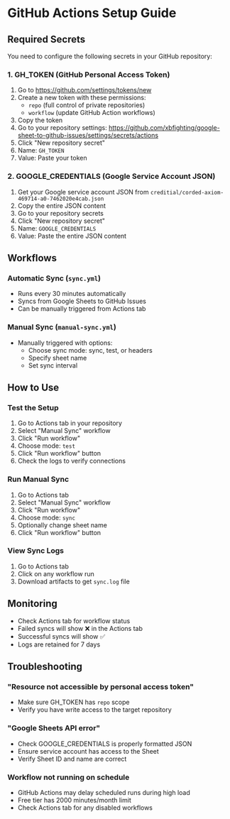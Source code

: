 # GitHub Actions Setup Guide

## Required Secrets

You need to configure the following secrets in your GitHub repository:

### 1. GH_TOKEN (GitHub Personal Access Token)

1. Go to https://github.com/settings/tokens/new
2. Create a new token with these permissions:
   - `repo` (full control of private repositories)
   - `workflow` (update GitHub Action workflows)
3. Copy the token
4. Go to your repository settings: https://github.com/xbfighting/google-sheet-to-github-issues/settings/secrets/actions
5. Click "New repository secret"
6. Name: `GH_TOKEN`
7. Value: Paste your token

### 2. GOOGLE_CREDENTIALS (Google Service Account JSON)

1. Get your Google service account JSON from `creditial/corded-axiom-469714-a0-7462020e4cab.json`
2. Copy the entire JSON content
3. Go to your repository secrets
4. Click "New repository secret"
5. Name: `GOOGLE_CREDENTIALS`
6. Value: Paste the entire JSON content

## Workflows

### Automatic Sync (`sync.yml`)
- Runs every 30 minutes automatically
- Syncs from Google Sheets to GitHub Issues
- Can be manually triggered from Actions tab

### Manual Sync (`manual-sync.yml`)
- Manually triggered with options:
  - Choose sync mode: sync, test, or headers
  - Specify sheet name
  - Set sync interval

## How to Use

### Test the Setup
1. Go to Actions tab in your repository
2. Select "Manual Sync" workflow
3. Click "Run workflow"
4. Choose mode: `test`
5. Click "Run workflow" button
6. Check the logs to verify connections

### Run Manual Sync
1. Go to Actions tab
2. Select "Manual Sync" workflow
3. Click "Run workflow"
4. Choose mode: `sync`
5. Optionally change sheet name
6. Click "Run workflow" button

### View Sync Logs
1. Go to Actions tab
2. Click on any workflow run
3. Download artifacts to get `sync.log` file

## Monitoring

- Check Actions tab for workflow status
- Failed syncs will show ❌ in the Actions tab
- Successful syncs will show ✅
- Logs are retained for 7 days

## Troubleshooting

### "Resource not accessible by personal access token"
- Make sure GH_TOKEN has `repo` scope
- Verify you have write access to the target repository

### "Google Sheets API error"
- Check GOOGLE_CREDENTIALS is properly formatted JSON
- Ensure service account has access to the Sheet
- Verify Sheet ID and name are correct

### Workflow not running on schedule
- GitHub Actions may delay scheduled runs during high load
- Free tier has 2000 minutes/month limit
- Check Actions tab for any disabled workflows